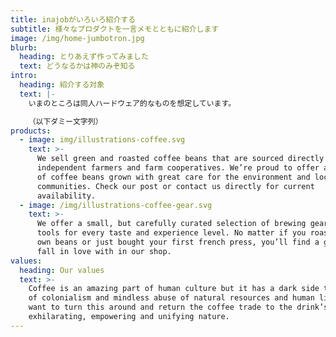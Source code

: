 ```yaml
---
title: inajobがいろいろ紹介する
subtitle: 様々なプロダクトを一言メモとともに紹介します
image: /img/home-jumbotron.jpg
blurb:
  heading: とりあえず作ってみました
  text: どうなるかは神のみぞ知る
intro:
  heading: 紹介する対象
  text: |-
    いまのところは同人ハードウェア的なものを想定しています。

    （以下ダミー文字列）
products:
  - image: img/illustrations-coffee.svg
    text: >-
      We sell green and roasted coffee beans that are sourced directly from
      independent farmers and farm cooperatives. We’re proud to offer a variety
      of coffee beans grown with great care for the environment and local
      communities. Check our post or contact us directly for current
      availability.
  - image: /img/illustrations-coffee-gear.svg
    text: >-
      We offer a small, but carefully curated selection of brewing gear and
      tools for every taste and experience level. No matter if you roast your
      own beans or just bought your first french press, you’ll find a gadget to
      fall in love with in our shop.
values:
  heading: Our values
  text: >-
    Coffee is an amazing part of human culture but it has a dark side too – one
    of colonialism and mindless abuse of natural resources and human lives. We
    want to turn this around and return the coffee trade to the drink’s
    exhilarating, empowering and unifying nature.
---
```



